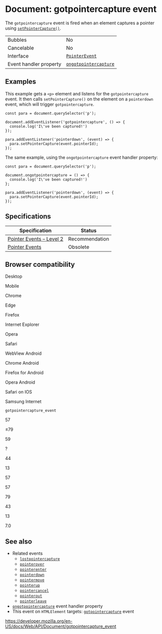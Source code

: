 # Document: gotpointercapture event

The `gotpointercapture` event is fired when an element captures a pointer using [`setPointerCapture()`](../element/setpointercapture).

<table><tbody><tr class="odd"><td>Bubbles</td><td>No</td></tr><tr class="even"><td>Cancelable</td><td>No</td></tr><tr class="odd"><td>Interface</td><td><a href="../pointerevent"><code>PointerEvent</code></a></td></tr><tr class="even"><td>Event handler property</td><td><a href="../globaleventhandlers/ongotpointercapture"><code>ongotpointercapture</code></a></td></tr></tbody></table>

## Examples

This example gets a `<p>` element and listens for the `gotpointercapture` event. It then calls `setPointerCapture()` on the element on a `pointerdown` event, which will trigger `gotpointercapture`.

    const para = document.querySelector('p');

    document.addEventListener('gotpointercapture', () => {
      console.log('I\'ve been captured!')
    });

    para.addEventListener('pointerdown', (event) => {
      para.setPointerCapture(event.pointerId);
    });

The same example, using the `ongotpointercapture` event handler property:

    const para = document.querySelector('p');

    document.ongotpointercapture = () => {
      console.log('I\'ve been captured!')
    };

    para.addEventListener('pointerdown', (event) => {
      para.setPointerCapture(event.pointerId);
    });

## Specifications

<table><thead><tr class="header"><th>Specification</th><th>Status</th></tr></thead><tbody><tr class="odd"><td><a href="https://www.w3.org/TR/pointerevents2/#the-gotpointercapture-event">Pointer Events – Level 2</a></td><td><span class="spec-rec">Recommendation</span></td></tr><tr class="even"><td><a href="https://www.w3.org/TR/pointerevents1/#the-gotpointercapture-event">Pointer Events</a></td><td><span class="spec-obsolete">Obsolete</span></td></tr></tbody></table>

## Browser compatibility

Desktop

Mobile

Chrome

Edge

Firefox

Internet Explorer

Opera

Safari

WebView Android

Chrome Android

Firefox for Android

Opera Android

Safari on IOS

Samsung Internet

`gotpointercapture_event`

57

≤79

59

?

44

13

57

57

79

43

13

7.0

## See also

- Related events
  - [`lostpointercapture`](lostpointercapture_event)
  - [`pointerover`](pointerover_event)
  - [`pointerenter`](pointerenter_event)
  - [`pointerdown`](pointerdown_event)
  - [`pointermove`](pointermove_event)
  - [`pointerup`](pointerup_event)
  - [`pointercancel`](pointercancel_event)
  - [`pointerout`](pointerout_event)
  - [`pointerleave`](pointerleave_event)
- [`ongotpointercapture`](../globaleventhandlers/ongotpointercapture) event handler property
- This event on `HTMLElement` targets: [`gotpointercapture`](../htmlelement/gotpointercapture_event) event

<a href="https://developer.mozilla.org/en-US/docs/Web/API/Document/gotpointercapture_event" class="_attribution-link">https://developer.mozilla.org/en-US/docs/Web/API/Document/gotpointercapture_event</a>
